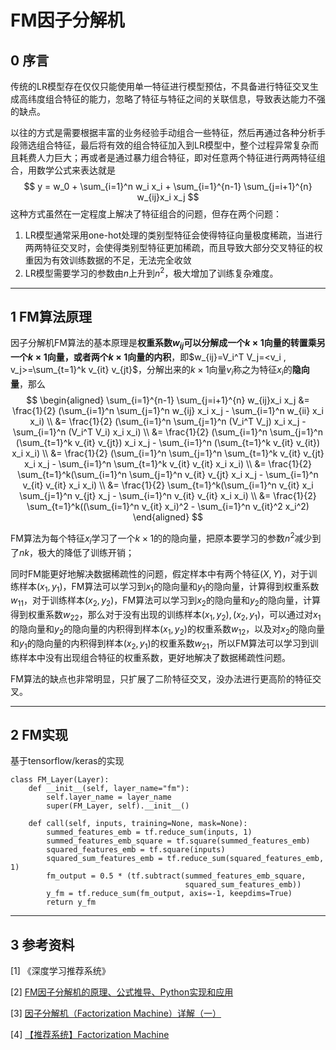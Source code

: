 # FM因子分解机

## 0 序言

传统的LR模型存在仅仅只能使用单一特征进行模型预估，不具备进行特征交叉生成高纬度组合特征的能力，忽略了特征与特征之间的关联信息，导致表达能力不强的缺点。

以往的方式是需要根据丰富的业务经验手动组合一些特征，然后再通过各种分析手段筛选组合特征，最后将有效的组合特征加入到LR模型中，整个过程异常复杂而且耗费人力巨大；再或者是通过暴力组合特征，即对任意两个特征进行两两特征组合，用数学公式来表达就是
$$
y = w_0 + \sum_{i=1}^n w_i x_i + \sum_{i=1}^{n-1} \sum_{j=i+1}^{n} w_{ij}x_i x_j
$$
这种方式虽然在一定程度上解决了特征组合的问题，但存在两个问题：

 1.  LR模型通常采用one-hot处理的类别型特征会使得特征向量极度稀疏，当进行两两特征交叉时，会使得类别型特征更加稀疏，而且导致大部分交叉特征的权重因为有效训练数据的不足，无法完全收敛
 2. LR模型需要学习的参数由$n$上升到$n^2$，极大增加了训练复杂难度。

---

## 1 FM算法原理

因子分解机FM算法的基本原理是**权重系数$w_{ij}$可以分解成一个$k \times 1$向量的转置乘另一个$k \times 1$向量，或者两个$k \times 1$向量的内积**，即$w_{ij}=V_i^T V_j=<v_i , v_j>=\sum_{t=1}^k v_{it} v_{jt}$，分解出来的$k \times 1$向量$v_i$称之为特征$x_i$的**隐向量**，那么
$$
\begin{aligned}
\sum_{i=1}^{n-1} \sum_{j=i+1}^{n} w_{ij}x_i x_j &=  \frac{1}{2} (\sum_{i=1}^n \sum_{j=1}^n w_{ij} x_i x_j - \sum_{i=1}^n w_{ii} x_i x_i)  \\
&= \frac{1}{2} (\sum_{i=1}^n \sum_{j=1}^n (V_i^T V_j) x_i x_j - \sum_{i=1}^n (V_i^T V_i) x_i x_i) \\
&= \frac{1}{2} (\sum_{i=1}^n \sum_{j=1}^n (\sum_{t=1}^k v_{it} v_{jt}) x_i x_j - \sum_{i=1}^n (\sum_{t=1}^k v_{it} v_{it}) x_i x_i) \\
&= \frac{1}{2} (\sum_{i=1}^n \sum_{j=1}^n \sum_{t=1}^k v_{it} v_{jt} x_i x_j - \sum_{i=1}^n \sum_{t=1}^k v_{it} v_{it} x_i x_i) \\
&= \frac{1}{2} \sum_{t=1}^k(\sum_{i=1}^n \sum_{j=1}^n v_{it} v_{jt} x_i x_j - \sum_{i=1}^n v_{it} v_{it} x_i x_i) \\
&= \frac{1}{2} \sum_{t=1}^k(\sum_{i=1}^n v_{it} x_i \sum_{j=1}^n v_{jt} x_j - \sum_{i=1}^n v_{it} v_{it} x_i x_i) \\
&= \frac{1}{2} \sum_{t=1}^k((\sum_{i=1}^n v_{it} x_i)^2 - \sum_{i=1}^n v_{it}^2 x_i^2)
\end{aligned}
$$

FM算法为每个特征$x_i$学习了一个$k \times 1$的的隐向量，把原本要学习的参数$n^2$减少到了$nk$，极大的降低了训练开销；

同时FM能更好地解决数据稀疏性的问题，假定样本中有两个特征$(X,Y)$，对于训练样本$(x_1, y_1)$，FM算法可以学习到$x_1$的隐向量和$y_1$的隐向量，计算得到权重系数$w_{11}$，对于训练样本$(x_2, y_2)$，FM算法可以学习到$x_2$的隐向量和$y_2$的隐向量，计算得到权重系数$w_{22}$，那么对于没有出现的训练样本$(x_1, y_2), (x_2, y_1)$，可以通过对$x_1$的隐向量和$y_2$的隐向量的内积得到样本$(x_1, y_2)$的权重系数$w_{12}$，以及对$x_2$的隐向量和$y_1$的隐向量的内积得到样本$(x_2, y_1)$的权重系数$w_{21}$，所以FM算法可以学习到训练样本中没有出现组合特征的权重系数，更好地解决了数据稀疏性问题。

FM算法的缺点也非常明显，只扩展了二阶特征交叉，没办法进行更高阶的特征交叉。

---

## 2 FM实现

基于tensorflow/keras的实现
```
class FM_Layer(Layer):
    def __init__(self, layer_name="fm"):
        self.layer_name = layer_name
        super(FM_Layer, self).__init__()

    def call(self, inputs, training=None, mask=None):
        summed_features_emb = tf.reduce_sum(inputs, 1)
        summed_features_emb_square = tf.square(summed_features_emb)
        squared_features_emb = tf.square(inputs)
        squared_sum_features_emb = tf.reduce_sum(squared_features_emb, 1)
        fm_output = 0.5 * (tf.subtract(summed_features_emb_square,
                                       squared_sum_features_emb))
        y_fm = tf.reduce_sum(fm_output, axis=-1, keepdims=True)
        return y_fm
```

---

## 3 参考资料

[1] 《深度学习推荐系统》

[2] [FM因子分解机的原理、公式推导、Python实现和应用](https://zhuanlan.zhihu.com/p/145436595)

[3] [因子分解机（Factorization Machine）详解（一）](https://blog.csdn.net/lijingru1/article/details/88623136)

[4] [【推荐系统】Factorization Machine](https://zhuanlan.zhihu.com/p/80726100)

